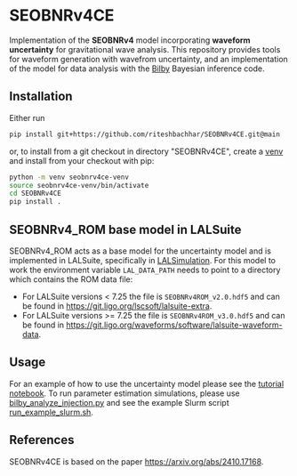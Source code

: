 # SEOBNRv4CE

Implementation of the **SEOBNRv4** model incorporating **waveform uncertainty** for gravitational wave analysis. This repository provides tools for waveform generation with wavefrom uncertainty, and an implementation of the model for data analysis with the [Bilby](https://lscsoft.docs.ligo.org/bilby/) Bayesian inference code.

## Installation

Either run

```sh
pip install git+https://github.com/riteshbachhar/SEOBNRv4CE.git@main
```

or, to install from a git checkout in directory "SEOBNRv4CE", create a [venv](https://docs.python.org/3/library/venv.html) and install from your checkout with pip:

```sh
python -m venv seobnrv4ce-venv
source seobnrv4ce-venv/bin/activate
cd SEOBNRv4CE
pip install .
```

## SEOBNRv4_ROM base model in LALSuite

SEOBNRv4_ROM acts as a base model for the uncertainty model and is implemented in LALSuite, specifically in [LALSimulation](https://lscsoft.docs.ligo.org/lalsuite/lalsimulation/).
For this model to work the environment variable `LAL_DATA_PATH` needs to point to a directory which contains the ROM data file:
  * For LALSuite versions < 7.25 the file is `SEOBNRv4ROM_v2.0.hdf5` and can be found
in https://git.ligo.org/lscsoft/lalsuite-extra.
  * For LALSuite versions >= 7.25 the file is `SEOBNRv4ROM_v3.0.hdf5` and can be
found in https://git.ligo.org/waveforms/software/lalsuite-waveform-data.

## Usage

For an example of how to use the uncertainty model please see the [tutorial
notebook](https://github.com/riteshbachhar/SEOBNRv4CE/blob/main/tutorial/SEOBNRv4CE.ipynb).
To run parameter estimation simulations, please use
[bilby_analyze_injection.py](https://github.com/riteshbachhar/SEOBNRv4CE/blob/main/seobnrv4ce/scripts/bilby_analyze_injection.py)
and see the example Slurm script
[run_example_slurm.sh](https://github.com/riteshbachhar/SEOBNRv4CE/blob/main/seobnrv4ce/scripts/run_example_slurm.sh).

## References

SEOBNRv4CE is based on the paper https://arxiv.org/abs/2410.17168.
